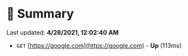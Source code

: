 # 📖 Summary
Last updated: **4/28/2021, 12:02:40 AM**

- `GET` [https://google.com](https://google.com) - **Up** (113ms)
